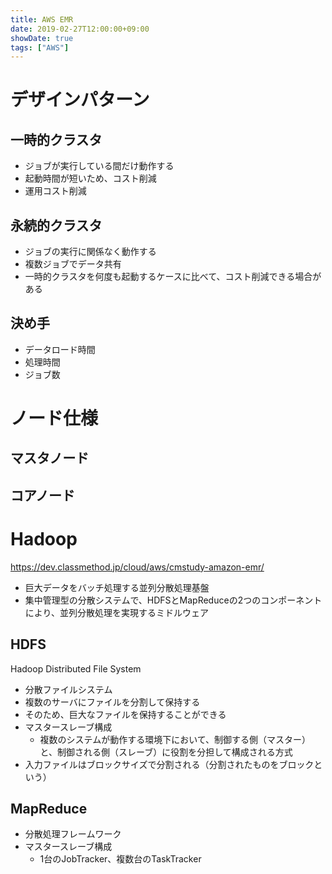 ```yaml
---
title: AWS EMR
date: 2019-02-27T12:00:00+09:00
showDate: true
tags: ["AWS"]
---
```


# デザインパターン
## 一時的クラスタ
- ジョブが実行している間だけ動作する
- 起動時間が短いため、コスト削減
- 運用コスト削減

## 永続的クラスタ
- ジョブの実行に関係なく動作する
- 複数ジョブでデータ共有
- 一時的クラスタを何度も起動するケースに比べて、コスト削減できる場合がある

## 決め手
- データロード時間
- 処理時間
- ジョブ数

# ノード仕様
## マスタノード
## コアノード
## 

# Hadoop
https://dev.classmethod.jp/cloud/aws/cmstudy-amazon-emr/

- 巨大データをバッチ処理する並列分散処理基盤
- 集中管理型の分散システムで、HDFSとMapReduceの2つのコンポーネントにより、並列分散処理を実現するミドルウェア

## HDFS
Hadoop Distributed File System

- 分散ファイルシステム
- 複数のサーバにファイルを分割して保持する
- そのため、巨大なファイルを保持することができる
- マスタースレーブ構成
  - 複数のシステムが動作する環境下において、制御する側（マスター）と、制御される側（スレーブ）に役割を分担して構成される方式
- 入力ファイルはブロックサイズで分割される（分割されたものをブロックという）

## MapReduce
- 分散処理フレームワーク
- マスタースレーブ構成
  - 1台のJobTracker、複数台のTaskTracker
